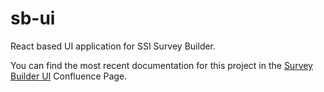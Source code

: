 # sb-ui
React based UI application for SSI Survey Builder.

You can find the most recent documentation for this project in the [Survey Builder UI](https://confluence.surveysampling.com/display/EW/Introduction) Confluence Page.
